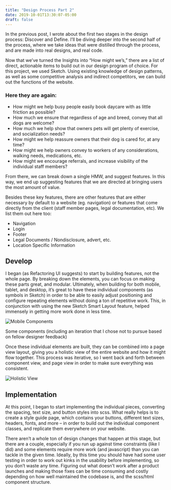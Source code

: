 ```yaml
---
title: "Design Process Part 2"
date: 2019-10-01T13:30:07-05:00
draft: false
---
```


In the previous post, I wrote about the first two stages in the design process: Discover and Define.  I’ll be diving deeper into the second half of the process, where we take ideas that were distilled through the process, and are made into real designs, and real code.

Now that we’ve turned the Insights into “How might we’s,” there are a list of direct, actionable items to build out in our design program of choice. For this project, we used Sketch. Using existing knowledge of design patterns, as well as some competitive analysis and indirect competitors, we can build out the functions of the website.

### Here they are again:
* How might we help busy people easily book daycare with as little friction as possible?
* How much we ensure that regardless of age and breed, convey that all dogs are welcome?
* How much we help show that owners pets will get plenty of exercise, and socialization needs?
* How might we help reassure owners that their dog is cared for, at any time?
* How might we help owners convey to workers of any considerations, walking needs, medications, etc.
* How might we encourage referrals, and increase visibility of the individual staff members?

From there, we can break down a single HMW, and suggest features. In this way, we end up suggesting features that we are directed at bringing users the most amount of value.

Besides these key features, there are other features that are either necessary by default to a website (eg. navigation) or features that come directly from the client (staff member pages, legal documentation, etc). We list them out here too:

* Navigation
* Login
* Footer
* Legal Documents / Nondisclosure, advert, etc.
* Location Specific Information

## Develop

I began (as Refactoring UI suggests) to start by building features, not the whole page. By breaking down the elements, you can focus on making these parts great, and modular. Ultimately, when building for both mobile, tablet, and desktop, it’s great to have these individual components (as symbols in Sketch) in order to be able to easily adjust positioning and configure repeating elements without doing a ton of repetitive work. This, in conjunction with using the new Sketch Smart Layout feature, helped immensely in getting more work done in less time.

![Mobile Components](/img/MobileComponents.png)

Some components (including an iteration that I chose not to pursue based on fellow designer feedback)

Once these individual elements are built, they can be combined into a page view layout, giving you a holistic view of the entire website and how it might flow together. This process was iterative, so I went back and forth between component view, and page view in order to make sure everything was consistent.

![Holistic View](/img/HolisticView.png)

## Implementation

At this point, I began to start implementing the individual pieces, converting the spacing, text size, and button styles into scss. What really helps is to create a style guide page, which contains your buttons, different text sizes, headers, fonts, and more – in order to build out the individual component classes, and replicate them everywhere on your website.

There aren’t a whole ton of design changes that happen at this stage, but there are a couple, especially if you run up against time constraints (like I did) and some elements require more work (and javascript) than you can tackle in the given time. Ideally, by this time you should have had some user testing in order to work out kinks in the usability before implementing, so you don’t waste any time. Figuring out what doesn’t work after a product launches and making those fixes can be time consuming and costly depending on how well maintained the codebase is, and the scss/html component structure.